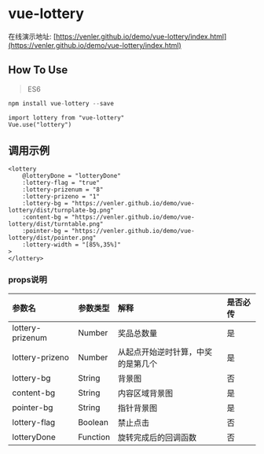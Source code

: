 # vue-lottery

在线演示地址: [https://venler.github.io/demo/vue-lottery/index.html](https://venler.github.io/demo/vue-lottery/index.html)

## How To Use

> ES6

```js
npm install vue-lottery --save
```

```
import lottery from "vue-lottery"
Vue.use("lottery")
```

## 调用示例

```
<lottery 
    @lotteryDone = "lotteryDone"
    :lottery-flag = "true"
    :lottery-prizenum = "8"
    :lottery-prizeno = "1"
    :lottery-bg = "https://venler.github.io/demo/vue-lottery/dist/turnplate-bg.png"
    :content-bg = "https://venler.github.io/demo/vue-lottery/dist/turntable.png"
    :pointer-bg = "https://venler.github.io/demo/vue-lottery/dist/pointer.png"
    :lottery-width = "[85%,35%]"
>
</lottery>
```

### props说明

| 参数名 | 参数类型 | 解释 | 是否必传 |
| :--- | :--- | :--- | :--- |
| lottery-prizenum | Number | 奖品总数量 | 是 |
| lottery-prizeno | Number | 从起点开始逆时针算，中奖的是第几个 | 是 |
| lottery-bg | String | 背景图 | 否 |
| content-bg | String | 内容区域背景图 | 是 |
| pointer-bg | String | 指针背景图 | 是 |
| lottery-flag | Boolean | 禁止点击 | 否 |
| lotteryDone | Function | 旋转完成后的回调函数 | 否 |



